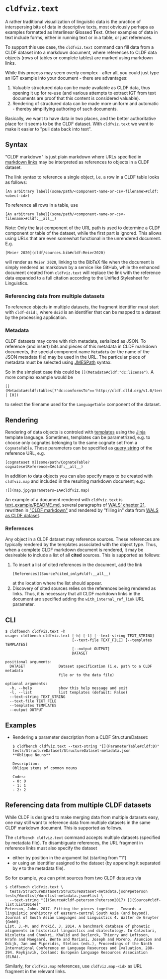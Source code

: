 # `cldfviz.text`

A rather traditional visualization of linguistic data is the practice of interspersing bits of data
in descriptive texts, most obviously perhaps as examples formatted as **I**nterlinear **G**lossed **T**ext.
Other examples of data in text include forms, either in running text or in a table, or just references.

To support this use case, the `cldfviz.text` command can fill data from a CLDF dataset into a markdown
document, where references to CLDF data objects (rows of tables or complete tables) are marked using
markdown links.

While this process may seem overly complex - after all, you could just type an IGT example into your document - there
are advantages:
1. Valuable structured data can be made available as CLDF data, thus opening it up for re-use (and various
   attempts to extract IGT from text documents are proof that this content is considered valuable).
2. Rendering of structured data can be made more uniform and automatic - thereby simplifying authoring of such
   documents.

Basically, we want to have data in two places, and the better authoritative place for it seems to be the CLDF dataset.
With `cldfviz.text` we want to make it easier to "pull data back into text".


## Syntax

"CLDF markdown" is just plain markdown where URLs specified in [markdown links](https://www.markdownguide.org/basic-syntax/#links)
may be interpreted as references to objects in a CLDF dataset.

The link syntax to reference a single object, i.e. a row in a CLDF table looks as follows:
```
[An arbitrary label](some/path/<component-name-or-csv-filename>#cldf:<obect-id>)
```

To reference all rows in a table, use
```
[An arbitrary label](some/path/<component-name-or-csv-filename>#cldf:__all__)
```

Note: Only the last component of the URL path is used to determine a CLDF component or table of the dataset, while
the first part is ignored. This allows using URLs that are even somewhat functional in the unrendered
document. E.g.
```
[Meier 2020](cldf/sources.bib#cldf:Meier2020)
```
will render as `Meier 2020`, linking to the BibTeX file when the document is simply rendered as markdown by
a service like GitHub, while the enhanced document created from `cldfviz.text` will replace the link with
the reference data expanded to a full citation according to the Unified Stylesheet for Linguistics.


### Referencing data from multiple datasets

To reference objects in multiple datasets, the fragment identifier must start with `cldf-dsid:`, where `dsid` is
an identifier that can be mapped to a dataset by the processing application.


### Metadata

CLDF datasets may come with rich metadata, serialized as JSON. To reference (and insert) bits and pieces of this
metadata in CLDF markdown documents, the special component name `Metadata` (or the name of the JSON metadata
file) may be used in the URL. The particular piece of metadata must be selected using [JMESPath](https://jmespath.org/)
syntax.

So in the simplest case this could be `[](Metadata#cldf:"dc:license")`. A more complex example would be
```
[](Metadata#cldf:tables[?"dc:conformsTo"=='http://cldf.clld.org/v1.0/terms.rdf#LanguageTable'].url | [0])
```
to select the filename used for the `LanguageTable` component of the dataset.


## Rendering

Rendering of data objects is controled with [templates](../src/cldfviz/templates/text) using the
[Jinja](https://jinja.palletsprojects.com/) template language. Sometimes, templates can be parametrized,
e.g. to choose only cognates belonging to the same cognate set from a `CognateTable`. These parameters can
be specified as [query string](https://en.wikipedia.org/wiki/Query_string) of the reference URL, e.g.
```
[cognateset X](some/path/CognateTable?cognatesetReference=X#cldf:__all__)
```

In addition to data objects you can also specify maps to be created with `cldfviz.map` and included in the
resulting markdown document; e.g.:
```
![](map.jpg?parameters=1A#cldfviz.map)
```

An example of a document rendered with `cldfviz.text` is [text_example/README.md](text_example/README.md),
several paragraphs of [WALS' chapter 21](https://wals.info/chapter/21), rewritten in
["CLDF markdown"](text_example/README_tmpl.md) and rendered by "filling in" data from
[WALS as CLDF dataset](https://github.com/cldf-datasets/wals/).


### References

Any object in a CLDF dataset may reference sources. These references are typically rendered by the templates
associated with the object type. Thus, when a complete CLDF markdown document is rendered, it may be desireable
to include a list of all **cited** sources. This is supported as follows:

1. To insert a list of cited references in the document, add the link
   ```
   [References](Source?cited_only#cldf:__all__)
   ```
   at the location where the list should appear.
2. Discovery of cited sources relies on the references being rendered as links. Thus, it is necessary that all
   CLDF markdown links in the document are specified adding the `with_internal_ref_link` URL parameter.


## CLI

```shell
$ cldfbench cldfviz.text -h
usage: cldfbench cldfviz.text [-h] [-l] [--text-string TEXT_STRING]
                              [--text-file TEXT_FILE] [--templates TEMPLATES]
                              [--output OUTPUT]
                              DATASET

positional arguments:
  DATASET               Dataset specification (i.e. path to a CLDF metadata
                        file or to the data file)

optional arguments:
  -h, --help            show this help message and exit
  -l, --list            list templates (default: False)
  --text-string TEXT_STRING
  --text-file TEXT_FILE
  --templates TEMPLATES
  --output OUTPUT
```


## Examples

- Rendering a parameter description from a CLDF StructureDataset:
  ```shell
  $ cldfbench cldfviz.text --text-string "[](ParameterTable#cldf:D)" tests/StructureDataset/StructureDataset-metadata.json
  **Oblique Nouns**
  
  Description:
  Oblique stems of common nouns
  
  Codes:
  - 0: 0
  - 1: 1
  - 2: 2
  ```


## Referencing data from multiple CLDF datasets

While CLDF is designed to make merging data from multiple datasets easy, one may still want to reference data
from multiple datasets in the same CLDF markdown document. This is supported as follows.

The `cldfbench cldfviz.text` command accepts multiple datasets (specified by metadata file). To disambiguate
references, the URL fragment in reference links must also specify the dataset
- either by position in the argument list (starting from "1")
- or using an identifier assigned to the dataset (by appending it separated by `#` to the metadata file).

So for example, you can print sources from two CLDF datasets via
```shell
$ cldfbench cldfviz.text \
  tests/StructureDataset/StructureDataset-metadata.json#peterson tests/Wordlist/Wordlist-metadata.json#list \
  --text-string "[](Source#cldf-peterson:Peterson2017) [](Source#cldf-list:List2014e)"
Peterson, John. 2017. Fitting the pieces together - Towards a linguistic prehistory of eastern-central South Asia (and beyond). Journal of South Asian Languages and Linguistics 4. Walter de Gruyter {GmbH}.
List, J.-M. and Prokić, J. 2014. A benchmark database of phonetic alignments in historical linguistics and dialectology. In Calzolari, Nicoletta and Choukri, Khalid and Declerck, Thierry and Loftsson, Hrafn and Maegaard, Bente and Mariani, Joseph and Moreno, Asuncion and Odijk, Jan and Piperidis, Stelios (eds.), Proceedings of the Ninth International Conference on Language Resources and Evaluation, 288-294. Reykjavik, Iceland: European Language Resources Association (ELRA).
```

Similarly, for `cldfviz.map` references, use `cldfviz.map-<id>` as URL fragment in the relevant links.
